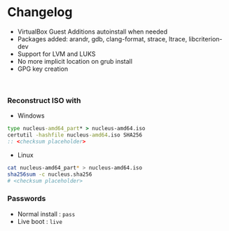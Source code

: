 # Changelog

- VirtualBox Guest Additions autoinstall when needed
- Packages added: arandr, gdb, clang-format, strace, ltrace, libcriterion-dev
- Support for LVM and LUKS
- No more implicit location on grub install
- GPG key creation

&nbsp;

### **Reconstruct ISO with**

- Windows

```cmd
type nucleus-amd64_part* > nucleus-amd64.iso
certutil -hashfile nucleus-amd64.iso SHA256
:: <checksum placeholder>
```

- Linux

```bash
cat nucleus-amd64_part* > nucleus-amd64.iso
sha256sum -c nucleus.sha256
# <checksum placeholder>
```

### Passwords

- Normal install : `pass`
- Live boot : `live`

